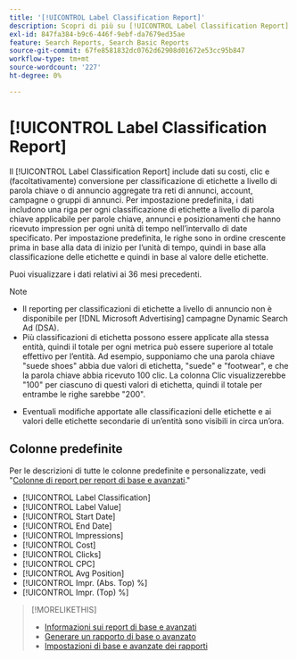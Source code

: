 ```yaml
---
title: '[!UICONTROL Label Classification Report]'
description: Scopri di più su [!UICONTROL Label Classification Report].
exl-id: 847fa384-b9c6-446f-9ebf-da7679ed35ae
feature: Search Reports, Search Basic Reports
source-git-commit: 67fe8581832dc0762d62908d01672e53cc95b847
workflow-type: tm+mt
source-wordcount: '227'
ht-degree: 0%

---
```


# [!UICONTROL Label Classification Report]

Il [!UICONTROL Label Classification Report] include dati su costi, clic e (facoltativamente) conversione per classificazione di etichette a livello di parola chiave o di annuncio aggregate tra reti di annunci, account, campagne o gruppi di annunci. Per impostazione predefinita, i dati includono una riga per ogni classificazione di etichette a livello di parola chiave applicabile per parole chiave, annunci e posizionamenti che hanno ricevuto impression per ogni unità di tempo nell’intervallo di date specificato. Per impostazione predefinita, le righe sono in ordine crescente prima in base alla data di inizio per l’unità di tempo, quindi in base alla classificazione delle etichette e quindi in base al valore delle etichette.

Puoi visualizzare i dati relativi ai 36 mesi precedenti.

>[!NOTE]
>
>* Il reporting per classificazioni di etichette a livello di annuncio non è disponibile per [!DNL Microsoft Advertising] campagne Dynamic Search Ad (DSA).
>* Più classificazioni di etichetta possono essere applicate alla stessa entità, quindi il totale per ogni metrica può essere superiore al totale effettivo per l’entità. Ad esempio, supponiamo che una parola chiave &quot;suede shoes&quot; abbia due valori di etichetta, &quot;suede&quot; e &quot;footwear&quot;, e che la parola chiave abbia ricevuto 100 clic. La colonna Clic visualizzerebbe &quot;100&quot; per ciascuno di questi valori di etichetta, quindi il totale per entrambe le righe sarebbe &quot;200&quot;.
* Eventuali modifiche apportate alle classificazioni delle etichette e ai valori delle etichette secondarie di un’entità sono visibili in circa un’ora.

## Colonne predefinite

Per le descrizioni di tutte le colonne predefinite e personalizzate, vedi &quot;[Colonne di report per report di base e avanzati](basic-advanced-report-columns.md).&quot;

* [!UICONTROL Label Classification]
* [!UICONTROL Label Value]
* [!UICONTROL Start Date]
* [!UICONTROL End Date]
* [!UICONTROL Impressions]
* [!UICONTROL Cost]
* [!UICONTROL Clicks]
* [!UICONTROL CPC]
* [!UICONTROL Avg Position]
* [!UICONTROL Impr. (Abs. Top) %]
* [!UICONTROL Impr. (Top) %]

>[!MORELIKETHIS]
>
>* [Informazioni sui report di base e avanzati](basic-advanced-report-about.md)
>* [Generare un rapporto di base o avanzato](basic-advanced-report-generate.md)
>* [Impostazioni di base e avanzate dei rapporti](basic-advanced-report-settings.md)
